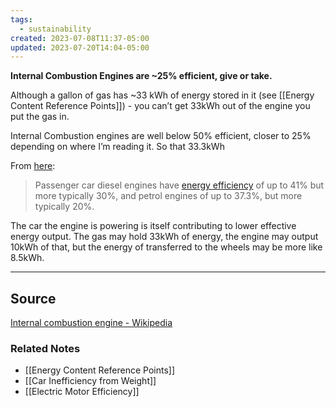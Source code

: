 ```yaml
---
tags:
  - sustainability
created: 2023-07-08T11:37-05:00
updated: 2023-07-20T14:04-05:00
---
```

**Internal Combustion Engines are ~25% efficient, give or take.**

Although a gallon of gas has ~33 kWh of energy stored in it (see [[Energy Content Reference Points]]) - you can’t get 33kWh out of the engine you put the gas in.

Internal Combustion engines are well below 50% efficient, closer to 25% depending on where I’m reading it. So that 33.3kWh 

From [here](https://en.wikipedia.org/wiki/Fuel_efficiency):

> Passenger car diesel engines have [energy efficiency](https://en.wikipedia.org/wiki/Energy_conversion_efficiency) of up to 41% but more typically 30%, and petrol engines of up to 37.3%, but more typically 20%.
> 

The car the engine is powering is itself contributing to lower effective energy output. The gas may hold 33kWh of energy, the engine may output 10kWh of that, but the energy of transferred to the wheels may be more like 8.5kWh.

---

## Source

[Internal combustion engine - Wikipedia](https://en.wikipedia.org/wiki/Internal_combustion_engine)

### Related Notes
- [[Energy Content Reference Points]] 
- [[Car Inefficiency from Weight]] 
- [[Electric Motor Efficiency]]